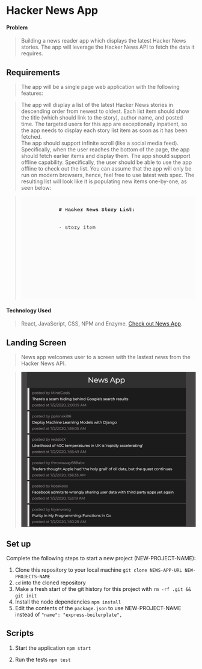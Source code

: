# Hacker News App

#### Problem

> Building a news reader app which displays the latest Hacker News stories. The app will leverage the Hacker News API to fetch the data it requires. 

## Requirements
> The app will be a single page web application with the following features:

> The app will display a list of the latest Hacker News stories in descending order from newest to oldest. 
> Each list item should show the title (which should link to the story), author name, and posted time.
> The targeted users for this app are exceptionally inpatient, so the app needs to display each story list item as soon as it has been fetched.  
> The app should support infinite scroll (like a social media feed). Specifically, when the user reaches the bottom of the page, the app should fetch earlier items and display them.
> The app should support offline capability. Specifically, the user should be able to use the app offline to check out the list.
> You can assume that the app will only be run on modern browsers, hence, feel free to use latest web spec.
> The resulting list will look like it is populating new items one-by-one, as seen below:




> ![Hacker News Example](public/hacker-new-example.gif "Hacker News Example gif")

#### Technology Used

> React, JavaScript, CSS, NPM and Enzyme.
> [Check out News App](https://michaelanokye.com/ "Link to News App").

## Landing Screen

> News app welcomes user to a screen with the lastest news
> from the Hacker News API.


> ![Hacker News API Screen](public/news-app.png "Youtube Clone Landingpage screenshot")

## Set up

Complete the following steps to start a new project (NEW-PROJECT-NAME):

1. Clone this repository to your local machine `git clone NEWS-APP-URL NEW-PROJECTS-NAME`
2. `cd` into the cloned repository
3. Make a fresh start of the git history for this project with `rm -rf .git && git init`
4. Install the node dependencies `npm install`
6. Edit the contents of the `package.json` to use NEW-PROJECT-NAME instead of `"name": "express-boilerplate",`

## Scripts

1. Start the application `npm start`

2. Run the tests `npm test`
